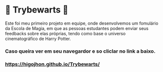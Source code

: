 # :school_satchel: Trybewarts :school_satchel:

Este foi meu primeiro projeto em equipe, onde desenvolvemos um fomulário da Escola de Magia, em que as pessoas estudantes podem enviar seus feedbacks sobre elas próprias, tendo como base o universo cinematográfico de Harry Potter.

### Caso queira ver em seu navegardor e so cliclar no link a baixo.
### https://higojhon.github.io/Trybewarts/